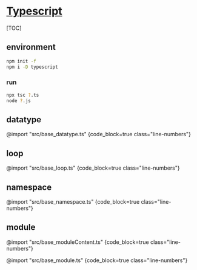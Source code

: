 <link rel="stylesheet" href="https://zhmhbest.gitee.io/hellomathematics/style/index.css">
<script src="https://zhmhbest.gitee.io/hellomathematics/style/index.js"></script>

# [Typescript](../index.html)

[TOC]

## environment

```bash
npm init -f
npm i -D typescript
```

### run

```bash
npx tsc ?.ts
node ?.js
```

## datatype

@import "src/base_datatype.ts" {code_block=true class="line-numbers"}

## loop

@import "src/base_loop.ts" {code_block=true class="line-numbers"}

## namespace

@import "src/base_namespace.ts" {code_block=true class="line-numbers"}

## module

@import "src/base_moduleContent.ts" {code_block=true class="line-numbers"}

@import "src/base_module.ts" {code_block=true class="line-numbers"}
